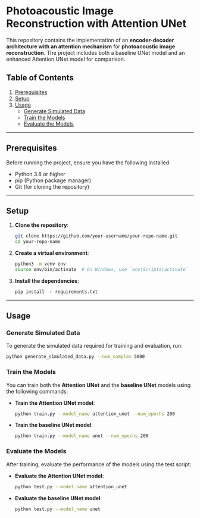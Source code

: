 # Photoacoustic Image Reconstruction with Attention UNet

This repository contains the implementation of an **encoder-decoder architecture with an attention mechanism** for **photoacoustic image reconstruction**. The project includes both a baseline UNet model and an enhanced Attention UNet model for comparison.

## Table of Contents
1. [Prerequisites](#prerequisites)
2. [Setup](#setup)
3. [Usage](#usage)
   - [Generate Simulated Data](#generate-simulated-data)
   - [Train the Models](#train-the-models)
   - [Evaluate the Models](#evaluate-the-models)


---

## Prerequisites

Before running the project, ensure you have the following installed:
- Python 3.8 or higher
- pip (Python package manager)
- Git (for cloning the repository)

---

## Setup

1. **Clone the repository**:
   ```bash
   git clone https://github.com/your-username/your-repo-name.git
   cd your-repo-name
   ```

2. **Create a virtual environment**:
   ```bash
   python3 -m venv env
   source env/bin/activate  # On Windows, use `env\Scripts\activate`
   ```

3. **Install the dependencies**:
   ```bash
   pip install -r requirements.txt
   ```

---

## Usage

### Generate Simulated Data
To generate the simulated data required for training and evaluation, run:
```bash
python generate_simulated_data.py --num_samples 5000
```

### Train the Models
You can train both the **Attention UNet** and the **baseline UNet** models using the following commands:

- **Train the Attention UNet model**:
  ```bash
  python train.py --model_name attention_unet --num_epochs 200
  ```

- **Train the baseline UNet model**:
  ```bash
  python train.py --model_name unet --num_epochs 200
  ```

### Evaluate the Models
After training, evaluate the performance of the models using the test script:

- **Evaluate the Attention UNet model**:
  ```bash
  python test.py --model_name attention_unet
  ```

- **Evaluate the baseline UNet model**:
  ```bash
  python test.py --model_name unet
  ```
